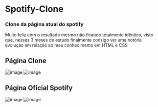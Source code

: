 # Spotify-Clone

### Clone da página atual do spotify

Muito feliz com o resultado mesmo não ficando totalmente idêntico, visto que, nesses 3 meses de estudo finalmente consigo ver uma notória evolução em relação ao meu 
conhecimento em HTML e CSS

## Página Clone

![image](https://user-images.githubusercontent.com/96849095/156790723-4c1f9be8-f595-4b32-ace1-9ae623bdf421.png)
![image](https://user-images.githubusercontent.com/96849095/156790953-768dd5f7-e462-4066-b6c8-33ed3a0f88b6.png)

## Página Oficial Spotify

![image](https://user-images.githubusercontent.com/96849095/156790844-11855cc7-ebad-49f3-8a92-9c8a41dc8fdf.png)
![image](https://user-images.githubusercontent.com/96849095/156791025-ab6500b6-0b29-40fc-b7d0-d0612c10ddf9.png)


